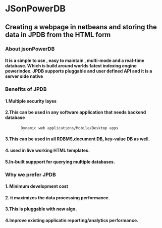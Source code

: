 # JSonPowerDB
## Creating a webpage in netbeans and storing the data in JPDB from the HTML form
### About jsonPowerDB
 #### It is a simple to use , easy to maintain , multi-mode and a real-time database. Which is build around worlds fatest indexing engine powerindex. JPDB supports pluggable and user defined API and it is a server side native 
### Benefits of JPDB
  #### 1.Multiple security layes
  #### 2.This can be used in any software application that needs backend database
           Dynamic web applications/Mobile/Desktop apps
  #### 3.This can be used in all RDBMS,document DB, key-value DB as well.
  #### 4. used in live working HTML templates.
  #### 5.In-built suppport for querying multiple databases.
### Why we prefer JPDB
  #### 1. Minimum development cost
  #### 2. it maximizes the data processing performance.
  #### 3.This is pluggable with new algo.
  #### 4.Improve existing applicatin reporting/analytics performance.


